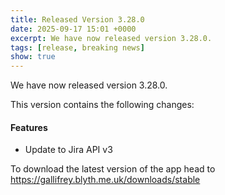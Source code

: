 ```yaml
---
title: Released Version 3.28.0
date: 2025-09-17 15:01 +0000
excerpt: We have now released version 3.28.0.
tags: [release, breaking news]
show: true
---
```


We have now released version 3.28.0.

This version contains the following changes:

#### Features

* Update to Jira API v3


To download the latest version of the app head to <https://gallifrey.blyth.me.uk/downloads/stable>
